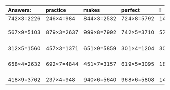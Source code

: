 | Answers: | practice | makes | perfect | ! |
| :--- | :--- | :--- | :--- | :--- |
| 742×3=2226 | 246×4=984 | 844×3=2532 | 724×8=5792 | 147×3=441 | 
|   |   |   |   |   | 
|   |   |   |   |   | 
|   |   |   |   |   | 
| 567×9=5103 | 879×3=2637 | 999×8=7992 | 742×5=3710 | 571×3=1713 | 
|   |   |   |   |   | 
|   |   |   |   |   | 
|   |   |   |   |   | 
|   |   |   |   |   | 
| 312×5=1560 | 457×3=1371 | 651×9=5859 | 301×4=1204 | 307×6=1842 | 
|   |   |   |   |   | 
|   |   |   |   |   | 
|   |   |   |   |   | 
|   |   |   |   |   | 
| 658×4=2632 | 692×7=4844 | 451×7=3157 | 619×5=3095 | 187×6=1122 | 
|   |   |   |   |   | 
|   |   |   |   |   | 
|   |   |   |   |   | 
|   |   |   |   |   | 
| 418×9=3762 | 237×4=948 | 940×6=5640 | 968×6=5808 | 140×7=980 | 

